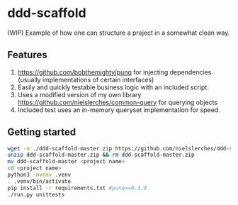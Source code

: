 # ddd-scaffold

(WIP) Example of how one can structure a project in a somewhat clean way.

## Features
1. https://github.com/bobthemighty/punq for injecting dependencies (usually implementations of certain interfaces)
2. Easily and quickly testable business logic with an included script.
3. Uses a modified version of my own library https://github.com/nielslerches/common-query for querying objects
4. Included test uses an in-memory queryset implementation for speed.

## Getting started
```bash
wget -o ./ddd-scaffold-master.zip https://github.com/nielslerches/ddd-scaffold/archive/master.zip
unzip ddd-scaffold-master.zip && rm ddd-scaffold-master.zip
mv ddd-scaffold-master <project name>
cd <project name>
python3 -mvenv .venv
. .venv/bin/activate
pip install -r requirements.txt #punq==0.3.0
./run.py unittests
```
